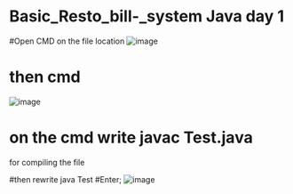 # Basic_Resto_bill-_system Java day 1
#Open CMD on the file location
![image](https://github.com/user-attachments/assets/cfb6ba6e-882c-441d-8613-3040afea5a87)

# then  cmd
![image](https://github.com/user-attachments/assets/67c49eb3-41e1-4cf1-b7e2-4bb7b168f282)

# on the cmd write javac Test.java
for compiling the file

#then rewrite java Test
#Enter;
![image](https://github.com/user-attachments/assets/3337b481-84c5-4bfb-ab75-50d2f9727c93)


